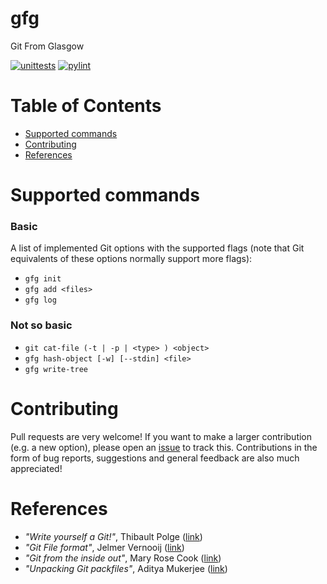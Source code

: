# gfg
Git From Glasgow

[![unittests](https://github.com/banach-space/gfg/workflows/Ubuntu-unittests/badge.svg?branch=main)](https://github.com/banach-space/gfg/actions?query=workflow%3AUbuntu-unittests+branch%3Amain)
[![pylint](https://github.com/banach-space/gfg/workflows/Ubuntu-pylint/badge.svg)](https://github.com/banach-space/gfg/actions?query=workflow%3AUbuntu-pylint+branch%3Amain)

Table of Contents
=================
* [Supported commands](#supported-commands)
* [Contributing](#contributing)
* [References](#references)

Supported commands
===========
### Basic
A list of implemented Git options with the supported flags (note that Git
equivalents of these options normally support more flags):
* `gfg init`
* `gfg add <files>`
* `gfg log`

### Not so basic
* `git cat-file (-t | -p | <type> ) <object>`
* `gfg hash-object [-w] [--stdin] <file>`
* `gfg write-tree`

Contributing
===========
Pull requests are very welcome! If you want to make a larger contribution (e.g.
a new option), please open an
[issue](https://github.com/banach-space/gfg/issues) to track this.
Contributions in the form of bug reports, suggestions and general feedback are
also much appreciated!

References
===========
* _"Write yourself a Git!"_, Thibault Polge ([link](https://wyag.thb.lt/))
* _"Git File format"_,  Jelmer Vernooĳ ([link](https://www.dulwich.io/docs/tutorial/file-format.html#git-file-format))
* _"Git from the inside out"_, Mary Rose Cook ([link](https://maryrosecook.com/blog/post/git-from-the-inside-out))
* _"Unpacking Git packfiles"_, Aditya Mukerjee ([link](https://codewords.recurse.com/issues/three/unpacking-git-packfiles))
